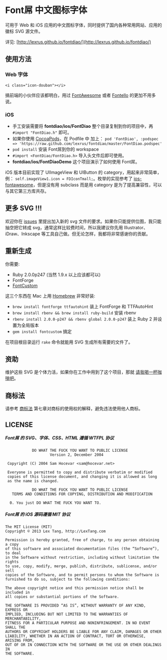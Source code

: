 # Font屌 中文图标字体
可用于 Web 和 iOS 应用的中文图标字体，同时提供了国内各种常用网站、应用的徽标 SVG 源文件。

详见: [http://lexrus.github.io/fontdiao/](http://lexrus.github.io/fontdiao/)

## 使用方法
### Web 字体
```
<i class="icon-douban"></i>
```
搞前端的小伙伴应该都明白，用过 [FontAwesome](http://fortawesome.github.io/Font-Awesome/) 或者 [Fontello](http://fontello.com) 的更加不用多说。


### iOS

* 手工安装需要将 __fontdiao/ios/FontDiao__ 整个目录复制到你的项目中，再 ```#import "FontDiao.h"``` 即可。
* 如果你使用 [CocoaPods](http://cocoapods.org)，在 Podfile 中 加上：
```pod 'FontDiao', :podspec => 'https://raw.github.com/lexrus/fontdiao/master/FontDiao.podspec'```
* ```pod install``` 安装 Font屌到你的 workspace
* ```#import <FontDiao/FontDiao.h>``` 导入头文件后即可使用。
* __fontdiao/ios/FontDiaoDemo__ 这个项目演示了如何使用 Font屌。


iOS 版本目前实现了 UIImageView 和 UIButton 的 category，用起来非常简单，例： ```self.imageView1.icon = FDIconTmall;```。枚举的实现参考了 [ios-fontawesome](https://github.com/alexdrone/ios-fontawesome)，但是没有用 subclass 而是用 category 是为了提高兼容性，可以与其它第三方库共存。


## 更多 SVG !!!
欢迎你在 [issues](https://github.com/lexrus/fontdiao/issues?state=open) 里提出加入新的 svg 文件的要求。如果你只能提供位图，我只能抽空把它转成 svg，通常这样比较费时间，所以我建议你先用 Illustrator、iDraw、Inkscape 等工具自己做。但无论怎样，我都将非常感谢你的贡献。


## 重新生成
你需要:

* Ruby 2.0.0p247 (当然 1.9.x 以上应该都可以)
* FontForge
* [FontCustom](http://fontcustom.com)

这三个东西在 Mac 上用 [Homebrew](http://brew.sh) 非常好装:

* ```brew install fontforge ttfautohint``` 装上 FontForge 和 TTFAutoHint
* ```brew install rbenv && brew install ruby-build``` 安装 rbenv
* ```rbenv install 2.0.0-p247 && rbenv global 2.0.0-p247``` 装上 Ruby 2 并设置为全局版本
* ```gem install fontcustom``` 搞定

在项目根目录运行 ```rake``` 命令就能用 SVG 生成所有需要的文件了。


## 资助
维护这些 SVG 是个体力活，如果你在工作中用到了这个项目，那就 [请我喝一杯咖啡吧](http://me.alipay.com/lexrus)。


## 商标法
请参考 [商标法](http://baike.baidu.com/view/77684.htm) 第七章对商标的使用权的解释，避免违法使用他人商标。


## LICENSE

##### Font屌 的 SVG、字体、CSS、HTML 遵循 WTFPL 协议
```
            DO WHAT THE FUCK YOU WANT TO PUBLIC LICENSE
                    Version 2, December 2004

 Copyright (C) 2004 Sam Hocevar <sam@hocevar.net>

 Everyone is permitted to copy and distribute verbatim or modified
 copies of this license document, and changing it is allowed as long
 as the name is changed.

            DO WHAT THE FUCK YOU WANT TO PUBLIC LICENSE
   TERMS AND CONDITIONS FOR COPYING, DISTRIBUTION AND MODIFICATION

  0. You just DO WHAT THE FUCK YOU WANT TO.

```


##### Font屌 的 iOS 源码遵循 MIT 协议

```
The MIT License (MIT)
Copyright © 2013 Lex Tang, http://LexTang.com

Permission is hereby granted, free of charge, to any person obtaining a copy
of this software and associated documentation files (the “Software”), to deal
in the Software without restriction, including without limitation the rights
to use, copy, modify, merge, publish, distribute, sublicense, and/or sell
copies of the Software, and to permit persons to whom the Software is
furnished to do so, subject to the following conditions:

The above copyright notice and this permission notice shall be included in
all copies or substantial portions of the Software.

THE SOFTWARE IS PROVIDED “AS IS”, WITHOUT WARRANTY OF ANY KIND, EXPRESS OR
IMPLIED, INCLUDING BUT NOT LIMITED TO THE WARRANTIES OF MERCHANTABILITY,
FITNESS FOR A PARTICULAR PURPOSE AND NONINFRINGEMENT. IN NO EVENT SHALL THE
AUTHORS OR COPYRIGHT HOLDERS BE LIABLE FOR ANY CLAIM, DAMAGES OR OTHER
LIABILITY, WHETHER IN AN ACTION OF CONTRACT, TORT OR OTHERWISE, ARISING FROM,
OUT OF OR IN CONNECTION WITH THE SOFTWARE OR THE USE OR OTHER DEALINGS IN
THE SOFTWARE.
```
